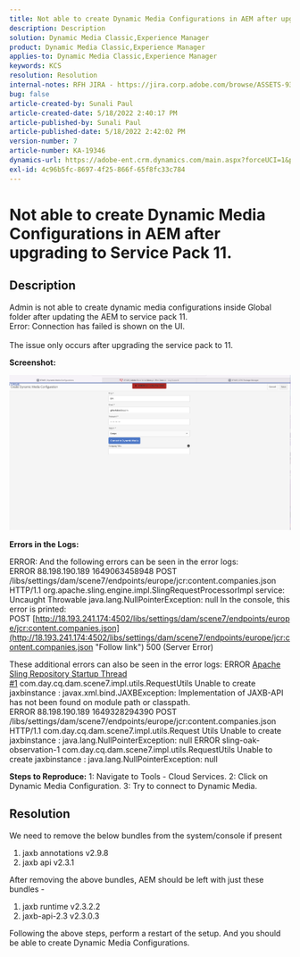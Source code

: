 ```yaml
---
title: Not able to create Dynamic Media Configurations in AEM after upgrading to Service Pack 11.
description: Description
solution: Dynamic Media Classic,Experience Manager
product: Dynamic Media Classic,Experience Manager
applies-to: Dynamic Media Classic,Experience Manager
keywords: KCS
resolution: Resolution
internal-notes: RFH JIRA - https://jira.corp.adobe.com/browse/ASSETS-9332
bug: false
article-created-by: Sunali Paul
article-created-date: 5/18/2022 2:40:17 PM
article-published-by: Sunali Paul
article-published-date: 5/18/2022 2:42:02 PM
version-number: 7
article-number: KA-19346
dynamics-url: https://adobe-ent.crm.dynamics.com/main.aspx?forceUCI=1&pagetype=entityrecord&etn=knowledgearticle&id=f2ac3e69-b8d6-ec11-a7b5-000d3a3adbfc
exl-id: 4c96b5fc-8697-4f25-866f-65f8fc33c784
---
```

# Not able to create Dynamic Media Configurations in AEM after upgrading to Service Pack 11.

## Description

Admin is not able to create dynamic media configurations inside Global folder after updating the AEM to service pack 11.
<br>Error: Connection has failed is shown on the UI.<br><br>
The issue only occurs after upgrading the service pack to 11.

<b>Screenshot:</b>

![](assets/___f3ac3e69-b8d6-ec11-a7b5-000d3a3adbfc___.png)

<b>Errors in the Logs:</b>

ERROR: And the following errors can be seen in the error logs:
 ERROR 88.198.190.189 1649063458948 POST /libs/settings/dam/scene7/endpoints/europe/jcr:content.companies.json HTTP/1.1 org.apache.sling.engine.impl.SlingRequestProcessorImpl service: Uncaught Throwable
 java.lang.NullPointerException: null
 In the console, this error is printed:
 POST [http://18.193.241.174:4502/libs/settings/dam/scene7/endpoints/europe/jcr:content.companies.json](http://18.193.241.174:4502/libs/settings/dam/scene7/endpoints/europe/jcr:content.companies.json "Follow link") 500 (Server Error)

 These additional errors can also be seen in the error logs:
 ERROR [Apache Sling Repository Startup Thread #1](https://jira.corp.adobe.com/browse/ASSETS-9332#1 "Follow link") com.day.cq.dam.scene7.impl.utils.RequestUtils Unable to create jaxbinstance :
 javax.xml.bind.JAXBException: Implementation of JAXB-API has not been found on module path or classpath.
 ERROR 88.198.190.189 1649328294390 POST /libs/settings/dam/scene7/endpoints/europe/jcr:content.companies.json HTTP/1.1 com.day.cq.dam.scene7.impl.utils.Request
 Utils Unable to create jaxbinstance :
 java.lang.NullPointerException: null
 ERROR sling-oak-observation-1 com.day.cq.dam.scene7.impl.utils.RequestUtils Unable to create jaxbinstance :
 java.lang.NullPointerException: null

<b>Steps to Reproduce:</b>
 1: Navigate to Tools - Cloud Services.
 2: Click on Dynamic Media Configuration.
 3: Try to connect to Dynamic Media.


## Resolution


We need to remove the below bundles from the system/console if present

1. jaxb annotations v2.9.8
2. jaxb api v2.3.1


After removing the above bundles, AEM should be left with just these bundles -

1. jaxb runtime v2.3.2.2
2. jaxb-api-2.3 v2.3.0.3


Following the above steps, perform a restart of the setup. And you should be able to create Dynamic Media Configurations.
